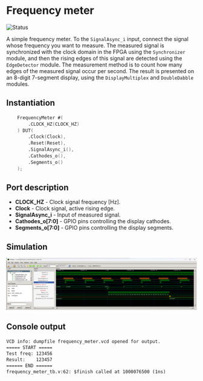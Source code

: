 # Frequency meter

![Status](https://img.shields.io/badge/STATUS-READY-green.svg)

A simple frequency meter. To the `SignalAsync_i` input, connect the signal whose frequency you want to measure. The measured signal is synchronized with the clock domain in the FPGA using the `Synchronizer` module, and then the rising edges of this signal are detected using the `EdgeDetector` module. The measurement method is to count how many edges of the measured signal occur per second. The result is presented on an 8-digit 7-segment display, using the `DisplayMultiplex` and `DoubleDabble` modules.

## Instantiation

```verilog
	FrequencyMeter #(
		.CLOCK_HZ(CLOCK_HZ)
	) DUT(
		.Clock(Clock),
		.Reset(Reset),
		.SignalAsync_i(),
		.Cathodes_o(),
		.Segments_o()
	);
```

## Port description

+ **CLOCK_HZ** - Clock signal frequency [Hz].
+ **Clock** - Clock signal, active rising edge.
+ **SignalAsync_i** - Input of measured signal.
+ **Cathodes_o[7:0]** - GPIO pins controlling the display cathodes.
+ **Segments_o[7:0]** - GPIO pins controlling the display segments.
    
## Simulation

![Simulation](simulation.png "Simulation")

## Console output

	VCD info: dumpfile frequency_meter.vcd opened for output.
	===== START =====
	Test freq: 123456
	Result:    123457
	====== END ======
	frequency_meter_tb.v:62: $finish called at 1000076500 (1ns)

